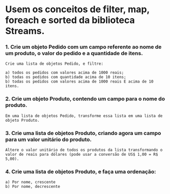 # Usem os conceitos de filter, map, foreach e sorted da biblioteca Streams.



### 1. Crie um objeto Pedido com um campo referente ao nome de um produto, o valor do pedido e a quantidade de itens.

```
Crie uma lista de objetos Pedido, e filtre:

a) todos os pedidos com valores acima de 1000 reais;
b) todas os pedidos com quantidade acima de 10 itens;
b) todas os pedidos com valores acima de 1000 reais E acima de 10 itens.
```


### 2. Crie um objeto Produto, contendo um campo para o nome do produto.
```
Em uma lista de objetos Pedido, transforme essa lista em uma lista de objeto Produto.
```


### 3. Crie uma lista de objetos Produto, criando agora um campo para um valor unitário do produto.
```
Altere o valor unitário de todos os produtos da lista transformando o valor de reais para dólares (pode usar a conversão de US$ 1,00 = R$ 5,00).
```


### 4. Crie uma lista de objetos Produto, e faça uma ordenação:
```
a) Por nome, crescente
b) Por nome, decrescente
```